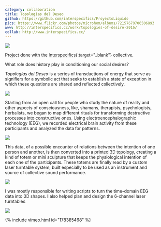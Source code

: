 ```yaml
---
category: collaboration
title: Topologías del Deseo
github: https://github.com/interspecifics/ProyectoLiquido
pics: https://www.flickr.com/photos/microhom/albums/72157670706506893
www: http://interspecifics.cc/work/topologies-of-desire-2016/
collab: http://www.interspecifics.cc/
---
```

![](/assets/projects/topologias-del-deseo/topologia04.jpg)

Project done with the [Interspecifics](http://www.interspecifics.cc/){:target="_blank"} collective.

What role does history play in conditioning our social desires?

*Topologías del Deseo* is a series of transductions of energy that serve as signifiers for a symbolic act that seeks to establish a state of exception in which these questions are shared and reflected collectively.

![](/assets/projects/topologias-del-deseo/topologia01.jpg)

Starting from an open call for people who study the nature of reality and other aspects of consciousness, like, shamans, therapists, psychologists, herbalists, we began to map different rituals for transforming destructive processes into constructive ones. Using electroencephalographic technology (EEG), we recorded electrical brain activity from these participants and analyzed the data for patterns.

![](/assets/projects/topologias-del-deseo/topologia00.jpg)

This data, of a possible encounter of relations between the intention of one person and another, is then converted into a printed 3D topology, creating a kind of totem or mini sculpture that keeps the physiological intention of each one of the participants. These totems are finally read by a custom laser turntable system, built especially to be used as an instrument and source of collective sound performance.

![](/assets/projects/topologias-del-deseo/topologia02.jpg)

I was mostly responsible for writing scripts to turn the time-domain EEG data into 3D shapes. I also helped plan and design the 6-channel laser turntables.

![](/assets/projects/topologias-del-deseo/topologia03.jpg)

{% include vimeo.html id="178385468" %}
